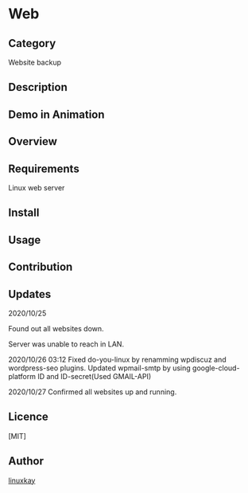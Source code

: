 # Web 

## Category

Website backup

## Description

## Demo in Animation

## Overview

## Requirements

Linux web server

## Install

## Usage

## Contribution

## Updates

2020/10/25

Found out all websites down.

Server was unable to reach in LAN.

2020/10/26 03:12 Fixed do-you-linux by renamming wpdiscuz and wordpress-seo plugins. Updated wpmail-smtp by using google-cloud-platform ID and ID-secret(Used GMAIL-API)

2020/10/27 Confirmed all websites up and running.

## Licence

[MIT]

## Author

[linuxkay](https://github.com/linuxkay)
